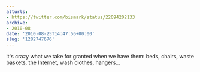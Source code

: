 ```yaml
---
alturls:
- https://twitter.com/bismark/status/22094202133
archive:
- 2010-08
date: '2010-08-25T14:47:56+00:00'
slug: '1282747676'
---
```


it's crazy what we take for granted when we have them: beds, chairs, waste baskets, the Internet, wash clothes, hangers...

